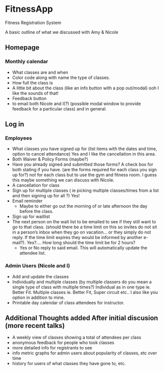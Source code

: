 # FitnessApp
Fitness Registration System 

A basic outline of what we discussed with Amy & Nicole

Homepage
------------------

### Monthly calendar

* What classes are  and when
 * Color code along with name the type of classes.
* How full the class is
* A little bit about the class  (like an info button with a pop out/modal) ooh I like the sounds of that!
* Feedback button             
 * to email both Nicole and I(?) (possible modal window to provide feedback for a particular class) and in general.

Log in 
------------------

### Employees
* What classes you have signed up for (list items with the dates and time, option to cancel attendance) Yes and I like the cancellation in this area.
* Both Waiver & Policy Forms (maybe?)    
 * Have you already signed and submitted those forms? A check box for both stating if you have. (are the forms required for each class you sign up for?) not for each class but to use the gym and fitness room. I guess this maybe something we can discuss with Nicole.
* A cancellation for class
* Sign up for multiple classes   ( ie picking multiple classes/times from a list and then signing up for all ?) Yes!
 * Email reminder 
    * Maybe to either go out the morning of or late afternoon the day before the class.
* Sign up for waitlist
 * The next person on the wait list to be emailed to see if they still want to go to that class.        (should there be a time limit on this so invites do not sit in a person’s inbox when they go on vacation… or they simply do not reply.  If the time limit expires they would be informed by another e-mail?).  Yes?.... How long should the time limit be for 2 hours?
    * Yes or No reply to said email. This will automatically update the attendee list.

### Admin Users (Nicole and I)
* Add and update the classes        
* Individually and multiple classes (by multiple classers do you mean a single type of class with multiple times?) Individual as in one type ie. Better Fit. Multiple classes ie. Better Fit, Super circuit etc.. I also like you option in addition to mine. 
* Printable day calendar of class attendees for instructor.


Additional Thoughts added After initial discusion (more recent talks)
---------------------------------------------------------------------
* A weekly view of classes showing a total of attendees per class
* anonymous feedback for people who took classes
* more detailed info for registrants to see
* info metric graphs for admin users about popularity of classes, etc over time
* history for users of what classes they have gone to, etc.
